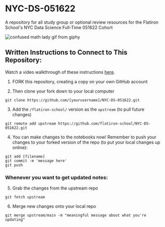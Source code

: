 # NYC-DS-051622

A repository for all study group or optional review resources for the Flatiron School's NYC Data Science Full-Time 051622 Cohort

![confused math lady gif from giphy](https://media.giphy.com/media/WRQBXSCnEFJIuxktnw/giphy.gif)


## Written Instructions to Connect to This Repository:

Watch a video walkthrough of these instructions [here](https://youtu.be/Vyb5_hao9QA).

1. FORK this repository, creating a copy on your own GitHub account

2. Then clone your fork down to your local computer
```
git clone https://github.com/[yourusername]/NYC-DS-051622.git
```

3. Add the `/flatiron-school/` version as the `upstream` (to pull future changes)
```
git remote add upstream https://github.com/flatiron-school/NYC-DS-051622.git
```

4. You can make changes to the notebooks now! Remember to push your changes to your forked version of the repo (to put your local changes up online):
```
git add [filename]
git commit -m 'message here'
git push
```

### Whenever you want to get updated notes:

5. Grab the changes from the upstream repo
```
git fetch upstream
```

6. Merge new changes onto your local repo
```
git merge upstream/main -m "meaningful message about what you're updating"
```
